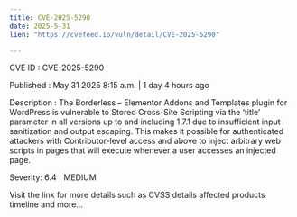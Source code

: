 ```yaml
---
title: CVE-2025-5290
date: 2025-5-31
lien: "https://cvefeed.io/vuln/detail/CVE-2025-5290"

---
```


CVE ID : CVE-2025-5290

Published :  May 31
2025
8:15 a.m. | 1 day
4 hours ago

Description : The Borderless – Elementor Addons and Templates plugin for WordPress is vulnerable to Stored Cross-Site Scripting via the ‘title’ parameter in all versions up to
and including
1.7.1 due to insufficient input sanitization and output escaping. This makes it possible for authenticated attackers
with Contributor-level access and above
to inject arbitrary web scripts in pages that will execute whenever a user accesses an injected page.

Severity: 6.4 | MEDIUM

Visit the link for more details
such as CVSS details
affected products
timeline
and more...
